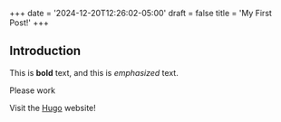+++
date = '2024-12-20T12:26:02-05:00'
draft = false
title = 'My First Post!'
+++
## Introduction

This is **bold** text, and this is *emphasized* text.

Please work

Visit the [Hugo](https://gohugo.io) website!